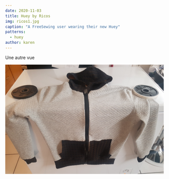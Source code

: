 ```yaml
---
date: 2020-11-03
title: Huey by Ricos
img: ricos1.jpg
caption: "A FreeSewing user wearing their new Huey"
patterns:
  - huey
author: karen
---
```


Une autre vue

![Huey hoodie laying on a washing machine, instead of on a human](ricos2.jpg)
